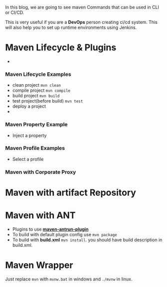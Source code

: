 In this blog, we are going to see maven Commands that can be used in CLI or CI/CD.

This is very useful if you are a **DevOps** person creating ci/cd system. This will also help you to set up runtime environments using Jenkins.

# Maven Lifecycle & Plugins 
- 

### Maven Lifecycle Examples 
- clean project ```mvn clean```
- compile project ```mvn compile```
- build project ```mvn build```
- test project(before build) ```mvn test```
- deploy a project 
- 
### Maven Property Example 

- Inject a property 

### Maven Profile Examples 

- Select a profile 

### Maven with Corporate Proxy 

# Maven with artifact Repository  

# Maven with ANT 
- Plugins to use [**maven-antrun-plugin**](https://mvnrepository.com/artifact/org.apache.maven.plugins/maven-antrun-plugin) 
- To build with default plugin config use ```mvn package```
- To build with **build.xml** ```mvn install```. you should have build description in build.xml. 

# Maven Wrapper 

Just replace ```mvn``` with ```mvnw.bat``` in windows and ```./mvnw``` in linux. 
